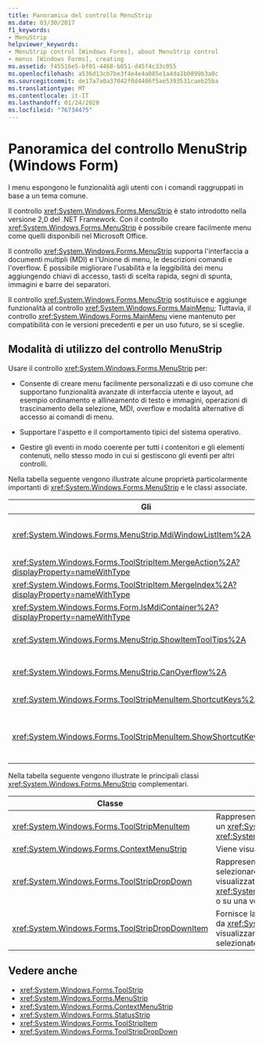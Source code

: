 ```yaml
---
title: Panoramica del controllo MenuStrip
ms.date: 03/30/2017
f1_keywords:
- MenuStrip
helpviewer_keywords:
- MenuStrip control [Windows Forms], about MenuStrip control
- menus [Windows Forms], creating
ms.assetid: f45516e5-bf01-4468-b851-d45f4c33c055
ms.openlocfilehash: a536d13cb7be3f4e4e4a085e1a4da1b0899b3a0c
ms.sourcegitcommit: de17a7a0a37042f0d4406f5ae5393531caeb25ba
ms.translationtype: MT
ms.contentlocale: it-IT
ms.lasthandoff: 01/24/2020
ms.locfileid: "76734475"
---
```

# <a name="menustrip-control-overview-windows-forms"></a>Panoramica del controllo MenuStrip (Windows Form)
I menu espongono le funzionalità agli utenti con i comandi raggruppati in base a un tema comune.  
  
 Il controllo <xref:System.Windows.Forms.MenuStrip> è stato introdotto nella versione 2,0 del .NET Framework. Con il controllo <xref:System.Windows.Forms.MenuStrip> è possibile creare facilmente menu come quelli disponibili nel Microsoft Office.  
  
 Il controllo <xref:System.Windows.Forms.MenuStrip> supporta l'interfaccia a documenti multipli (MDI) e l'Unione di menu, le descrizioni comandi e l'overflow. È possibile migliorare l'usabilità e la leggibilità dei menu aggiungendo chiavi di accesso, tasti di scelta rapida, segni di spunta, immagini e barre dei separatori.  
  
 Il controllo <xref:System.Windows.Forms.MenuStrip> sostituisce e aggiunge funzionalità al controllo <xref:System.Windows.Forms.MainMenu>; Tuttavia, il controllo <xref:System.Windows.Forms.MainMenu> viene mantenuto per compatibilità con le versioni precedenti e per un uso futuro, se si sceglie.  
  
## <a name="ways-to-use-the-menustrip-control"></a>Modalità di utilizzo del controllo MenuStrip  
 Usare il controllo <xref:System.Windows.Forms.MenuStrip> per:  
  
- Consente di creare menu facilmente personalizzati e di uso comune che supportano funzionalità avanzate di interfaccia utente e layout, ad esempio ordinamento e allineamento di testo e immagini, operazioni di trascinamento della selezione, MDI, overflow e modalità alternative di accesso ai comandi di menu.  
  
- Supportare l'aspetto e il comportamento tipici del sistema operativo.  
  
- Gestire gli eventi in modo coerente per tutti i contenitori e gli elementi contenuti, nello stesso modo in cui si gestiscono gli eventi per altri controlli.  
  
 Nella tabella seguente vengono illustrate alcune proprietà particolarmente importanti di <xref:System.Windows.Forms.MenuStrip> e le classi associate.  
  
|Gli|Descrizione|  
|--------------|-----------------|  
|<xref:System.Windows.Forms.MenuStrip.MdiWindowListItem%2A>|Ottiene o imposta la <xref:System.Windows.Forms.ToolStripMenuItem> utilizzata per visualizzare un elenco di form figlio MDI.|  
|<xref:System.Windows.Forms.ToolStripItem.MergeAction%2A?displayProperty=nameWithType>|Ottiene o imposta il modo in cui i menu figlio vengono uniti ai menu padre nelle applicazioni MDI.|  
|<xref:System.Windows.Forms.ToolStripItem.MergeIndex%2A?displayProperty=nameWithType>|Ottiene o imposta la posizione di un elemento unito all'interno di un menu in applicazioni MDI.|  
|<xref:System.Windows.Forms.Form.IsMdiContainer%2A?displayProperty=nameWithType>|Ottiene o imposta un valore che indica se il form è un contenitore per form figlio MDI.|  
|<xref:System.Windows.Forms.MenuStrip.ShowItemToolTips%2A>|Ottiene o imposta un valore che indica se vengono visualizzate le descrizioni comandi per la <xref:System.Windows.Forms.MenuStrip>.|  
|<xref:System.Windows.Forms.MenuStrip.CanOverflow%2A>|Ottiene o imposta un valore che indica se il controllo <xref:System.Windows.Forms.MenuStrip> supporta la funzionalità di overflow.|  
|<xref:System.Windows.Forms.ToolStripMenuItem.ShortcutKeys%2A>|Ottiene o imposta i tasti di scelta rapida associati all'<xref:System.Windows.Forms.ToolStripMenuItem>.|  
|<xref:System.Windows.Forms.ToolStripMenuItem.ShowShortcutKeys%2A>|Ottiene o imposta un valore che indica se i tasti di scelta rapida associati al <xref:System.Windows.Forms.ToolStripMenuItem> vengono visualizzati accanto al <xref:System.Windows.Forms.ToolStripMenuItem>.|  
  
 Nella tabella seguente vengono illustrate le principali classi <xref:System.Windows.Forms.MenuStrip> complementari.  
  
|Classe|Descrizione|  
|-----------|-----------------|  
|<xref:System.Windows.Forms.ToolStripMenuItem>|Rappresenta un'opzione selezionabile visualizzata in un <xref:System.Windows.Forms.MenuStrip> o <xref:System.Windows.Forms.ContextMenuStrip>.|  
|<xref:System.Windows.Forms.ContextMenuStrip>|Viene visualizzato un menu di scelta rapida.|  
|<xref:System.Windows.Forms.ToolStripDropDown>|Rappresenta un controllo che consente all'utente di selezionare un singolo elemento da un elenco visualizzato quando l'utente fa clic su un <xref:System.Windows.Forms.ToolStripDropDownButton> o su una voce di menu di livello superiore.|  
|<xref:System.Windows.Forms.ToolStripDropDownItem>|Fornisce la funzionalità di base per i controlli derivati da <xref:System.Windows.Forms.ToolStripItem> che visualizzano gli elementi a discesa quando vengono selezionate.|  
  
## <a name="see-also"></a>Vedere anche

- <xref:System.Windows.Forms.ToolStrip>
- <xref:System.Windows.Forms.MenuStrip>
- <xref:System.Windows.Forms.ContextMenuStrip>
- <xref:System.Windows.Forms.StatusStrip>
- <xref:System.Windows.Forms.ToolStripItem>
- <xref:System.Windows.Forms.ToolStripDropDown>

